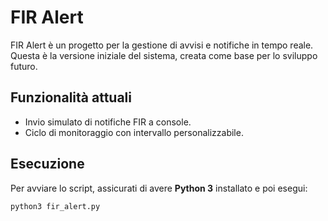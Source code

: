 # FIR Alert

FIR Alert è un progetto per la gestione di avvisi e notifiche in tempo reale.  
Questa è la versione iniziale del sistema, creata come base per lo sviluppo futuro.

## Funzionalità attuali
- Invio simulato di notifiche FIR a console.
- Ciclo di monitoraggio con intervallo personalizzabile.

## Esecuzione
Per avviare lo script, assicurati di avere **Python 3** installato e poi esegui:

```bash
python3 fir_alert.py
